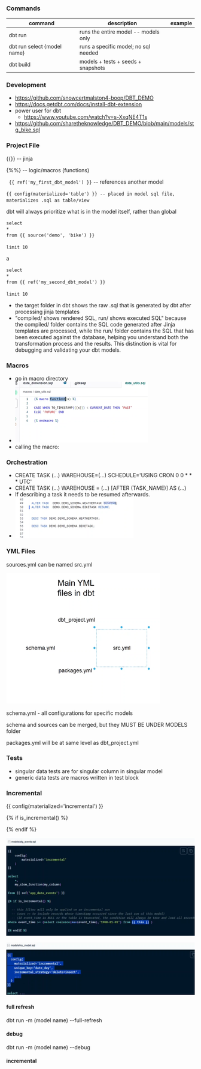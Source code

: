 ### Commands

| command                     | description                          | example |
| --------------------------- | ------------------------------------ | ------- |
| dbt run                     | runs the entire model -- models only |         |
| dbt run select {model name} | runs a specific model; no sql needed |         |
| dbt build                   | models + tests + seeds + snapshots   |         |


### Development

- https://github.com/snowcertmalston4-boop/DBT_DEMO
- https://docs.getdbt.com/docs/install-dbt-extension
- power user for dbt
  - https://www.youtube.com/watch?v=s-XxqNE4T1s
- https://github.com/sharetheknowledge/DBT_DEMO/blob/main/models/stg_bike.sql

### Project File

{{}} -- jinja

{%%} -- logic/macros (functions)

` {{ ref('my_first_dbt_model') }}` -- references another model

`{{ config(materialized='table') }} -- placed in model sql file, materializes .sql as table/view`

dbt will always prioritize what is in the model itself, rather than global

```
select 
* 
from {{ source('demo', 'bike') }}

limit 10
```

a

```
select 
* 
from {{ ref('my_second_dbt_model') }}

limit 10
```

- the target folder in dbt shows the raw .sql that is generated by dbt after processing jinja templates
- "compiled/ shows rendered SQL, run/ shows executed SQL" because the
  compiled/ folder contains the SQL code generated after Jinja templates
  are processed, while the run/ folder contains the SQL that has been
  executed against the database, helping you understand both the
  transformation process and the results. This distinction is vital for
  debugging and validating your dbt models.

### Macros

- go in macro directory
- ![](assets\20250825_220434_image.png)
- calling the macro:

### Orchestration

- CREATE TASK (...) WAREHOUSE=(...) SCHEDULE='USING CRON 0 0 * * * UTC'
- CREATE TASK (...) WAREHOUSE = (...) [AFTER (TASK_NAME)] AS (...)
- If describing a task it needs to be resumed afterwards.
-  ![](assets\20250826_155407_image.png)


### YML Files

sources.yml can be named src.yml

![](assets\20250826_205354_image.png)

schema.yml - all configurations for specific models

schema and sources can be merged, but they MUST BE UNDER MODELS folder

packages.yml will be at same level as dbt_project.yml

### Tests

- singular data tests are for singular column in singular model
- generic data tests are macros written in test block

### Incremental

{{ config(materialized='incremental') }}

{% if is_incremental() %}


{% endif %}


![](assets\20250826_222022_image.png)


![](assets\20250826_223126_image.png)

#### full refresh

dbt run -m (model name) --full-refresh

#### debug

dbt run -m (model name) --debug

#### incremental
